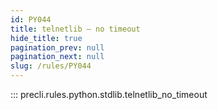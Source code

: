 ```yaml
---
id: PY044
title: telnetlib — no timeout
hide_title: true
pagination_prev: null
pagination_next: null
slug: /rules/PY044
---
```


::: precli.rules.python.stdlib.telnetlib_no_timeout
